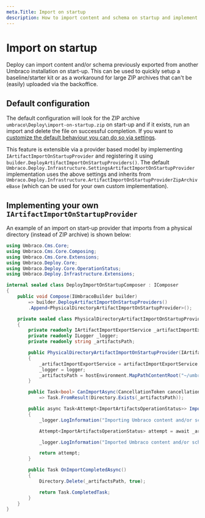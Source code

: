 ```yaml
---
meta.Title: Import on startup
description: How to import content and schema on startup and implement your own `IArtifactImportOnStartupProvider`
---
```


# Import on startup

Deploy can import content and/or schema previously exported from another Umbraco installation on start-up. This can be used to quickly setup a baseline/starter kit or as a workaround for large ZIP archives that can't be (easily) uploaded via the backoffice.

## Default configuration

The default configuration will look for the ZIP archive `umbraco\Deploy\import-on-startup.zip` on start-up and if it exists, run an import and delete the file on successful completion. If you want to [customize the default behaviour you can do so via settings](../getting-started/deploy-settings.md#import-on-startup).

This feature is extensible via a provider based model by implementing `IArtifactImportOnStartupProvider` and registering it using `builder.DeployArtifactImportOnStartupProviders()`. The default `Umbraco.Deploy.Infrastructure.SettingsArtifactImportOnStartupProvider` implementation uses the above settings and inherits from `Umbraco.Deploy.Infrastructure.ArtifactImportOnStartupProviderZipArchiveBase` (which can be used for your own custom implementation).

## Implementing your own `IArtifactImportOnStartupProvider`

An example of an import on start-up provider that imports from a physical directory (instead of ZIP archive) is shown below:

```csharp
using Umbraco.Cms.Core;
using Umbraco.Cms.Core.Composing;
using Umbraco.Cms.Core.Extensions;
using Umbraco.Deploy.Core;
using Umbraco.Deploy.Core.OperationStatus;
using Umbraco.Deploy.Infrastructure.Extensions;

internal sealed class DeployImportOnStartupComposer : IComposer
{
    public void Compose(IUmbracoBuilder builder)
        => builder.DeployArtifactImportOnStartupProviders()
        .Append<PhysicalDirectoryArtifactImportOnStartupProvider>();

    private sealed class PhysicalDirectoryArtifactImportOnStartupProvider : IArtifactImportOnStartupProvider
    {
        private readonly IArtifactImportExportService _artifactImportExportService;
        private readonly ILogger _logger;
        private readonly string _artifactsPath;

        public PhysicalDirectoryArtifactImportOnStartupProvider(IArtifactImportExportService artifactImportExportService, ILogger<PhysicalDirectoryArtifactImportOnStartupProvider> logger, IHostEnvironment hostEnvironment)
        {
            _artifactImportExportService = artifactImportExportService;
            _logger = logger;
            _artifactsPath = hostEnvironment.MapPathContentRoot("~/umbraco/Deploy/ImportOnStartup");
        }

        public Task<bool> CanImportAsync(CancellationToken cancellationToken = default)
            => Task.FromResult(Directory.Exists(_artifactsPath));

        public async Task<Attempt<ImportArtifactsOperationStatus>> ImportAsync(CancellationToken cancellationToken = default)
        {
            _logger.LogInformation("Importing Umbraco content and/or schema import at startup from directory {FilePath}.", _artifactsPath);

            Attempt<ImportArtifactsOperationStatus> attempt = await _artifactImportExportService.ImportArtifactsAsync(_artifactsPath, default, null, cancellationToken);

            _logger.LogInformation("Imported Umbraco content and/or schema import at startup from directory {FilePath} with status: {OperationStatus}.", _artifactsPath, attempt.Result);

            return attempt;
        }

        public Task OnImportCompletedAsync()
        {
            Directory.Delete(_artifactsPath, true);

            return Task.CompletedTask;
        }
    }
}
```